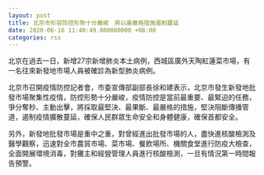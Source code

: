 ```yaml
---
layout: post
title: 北京市形容防控形勢十分嚴峻　將以最嚴格措施遏制蔓延
date: 2020-06-16 11:40:49.000000000 +08:00
categories: rss
---
```


北京在過去一日，新增27宗新增肺炎本土病例，西城區廣外天陶紅蓮菜市場，有一名往來新發地市場人員被確診為新型肺炎病例。

北京市召開疫情防控記者會，市委宣傳部副部長徐和建表示，北京市發生新發地批發市場聚集性疫情，防控形勢十分嚴峻，疫情防控是當前最重要、最緊迫的任務，爭分奪秒、主動出擊，將採取最堅決、最果斷、最嚴格的措施，堅決阻斷傳播管道，遏制疫情擴散蔓延，確保人民群眾生命安全和身體健康，確保首都安全。

另外，新發地批發市場是重中之重，對曾經進出批發市場的人，盡快進核酸檢測及醫學觀察，迅速對全市農貿市場、菜市場、餐飲場所、機關食堂進行防疫大檢查，全面開展環境消毒，對攤主和經營管理人員進行核酸檢測，一旦有情況第一時間報告預警。
